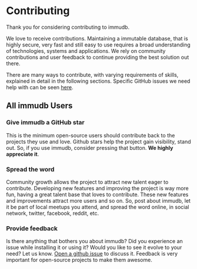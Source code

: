 <!--
---
title: "Contributing"
custom_edit_url: https://github.com/codenotary/immudb/edit/master/CONTRIBUTING.md
---
-->

# Contributing

Thank you for considering contributing to immudb.

We love to receive contributions. Maintaining a immutable database, that is highly secure, very fast and still easy to use requires a broad understanding of technologies, systems and applications. We rely on community contributions and user feedback to continue providing the best solution out there.

There are many ways to contribute, with varying requirements of skills, explained in detail in the following sections. 
Specific GitHub issues we need help with can be seen [here](https://github.com/codenotary/immudb/issues?q=is%3Aissue+is%3Aopen+sort%3Aupdated-desc+label%3A%22help+wanted%22).

## All immudb Users

### Give immudb a GitHub star

This is the minimum open-source users should contribute back to the projects they use and love. Github stars help the project gain visibility, stand out. So, if you use immudb, consider pressing that button. **We highly appreciate it**.

### Spread the word

Community growth allows the project to attract new talent eager to contribute. Developing new features and improving the project is way more fun, having a great talent base that loves to contribute. These new features and improvements attract more users and so on. So, post about immudb, let it be part of local meetups you attend, and spread the word online, in social network, twitter, facebook, reddit, etc.

### Provide feedback

Is there anything that bothers you about immudb? Did you experience an issue while installing it or using it? Would you like to see it evolve to your need? Let us know. [Open a github issue](https://github.com/codenotary/immudb/issues) to discuss it. Feedback is very important for open-source projects to make them awesome.

